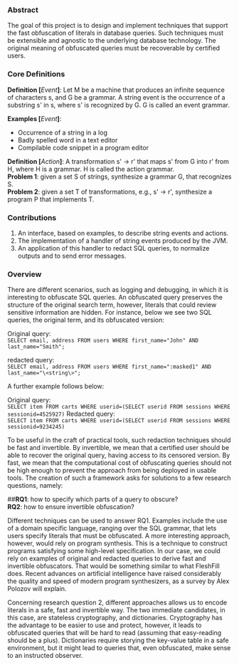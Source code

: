 ### Abstract
The goal of this project is to design and implement techniques that support the fast obfuscation of literals in database queries. Such techniques must be extensible and agnostic to the underlying database technology. The original meaning of obfuscated queries must be recoverable by certified users.

### Core Definitions
**Definition [**_Event_**]**: Let M be a machine that produces an infinite sequence of characters s, and G be a grammar. A string event is the occurrence of a substring s' in s, where s' is recognized by G. G is called an event grammar.

**Examples [**_Event_**]**:
* Occurrence of a string in a log
* Badly spelled word in a text editor
* Compilable code snippet in a program editor

**Definition [**_Action_**]**: A transformation s' → r' that maps s' from G into r' from H, where H is a grammar. H is called the action grammar.<br>
**Problem 1**: given a set S of strings, synthesize a grammar G, that recognizes S.<br>
**Problem 2**: given a set T of transformations, e.g., s' → r', synthesize a program P that implements T.

### Contributions
1. An interface, based on examples, to describe string events and actions.
2. The implementation of a handler of string events produced by the JVM.
3. An application of this handler to redact SQL queries, to normalize outputs and to send error messages.


### Overview
There are different scenarios, such as logging and debugging, in which it is interesting to obfuscate SQL queries. An obfuscated query preserves the structure of the original search term, however, literals that could review sensitive information are hidden. For instance, below we see two SQL queries, the original term, and its obfuscated version:

Original query:</br>
`SELECT email, address FROM users WHERE first_name="John" AND last_name="Smith";`

redacted query:</br>
`SELECT email, address FROM users WHERE first_name=":masked1" AND last_name="\<string\>";`

A further example follows below:

Original query:</br>
`SELECT item FROM carts WHERE userid=(SELECT userid FROM sessions WHERE sessionid=4525927)`
Redacted query:</br>
`SELECT item FROM carts WHERE userid=(SELECT userid FROM sessions WHERE sessionid=9234245)`

To be useful in the craft of practical tools, such redaction techniques should be fast and invertible. By invertible, we mean that a certified user should be able to recover the original query, having access to its censored version. By fast, we mean that the computational cost of obfuscating queries should not be high enough to prevent the approach from being deployed in usable tools. The creation of such a framework asks for solutions to a few research questions, namely:

##**RQ1**: how to specify which parts of a query to obscure?</br>
**RQ2**: how to ensure invertible obfuscation?

Different techniques can be used to answer RQ1. Examples include the use of a domain specific language, ranging over the SQL grammar, that lets users specify literals that must be obfuscated. A more interesting approach, however, would rely on program synthesis. This is a technique to construct programs satisfying some high-level specification. In our case, we could rely on examples of original and redacted queries to derive fast and invertible obfuscators. That would be something similar to what FleshFill does. Recent advances on artificial intelligence have raised considerably the quality and speed of modern program synthesizers, as a survey by Alex Polozov will explain.

Concerning research question 2, different approaches allows us to encode literals in a safe, fast and invertible way. The two immediate candidates, in this case, are stateless cryptography, and dictionaries. Cryptography has the advantage to be easier to use and protect, however, it leads to obfuscated queries that will be hard to read (assuming that easy-reading should be a plus). Dictionaries require storying the key-value table in a safe environment, but it might lead to queries that, even obfuscated, make sense to an instructed observer.
